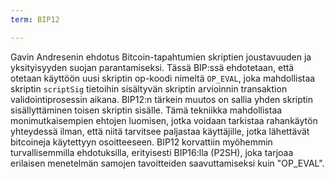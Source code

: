 ```yaml
---
term: BIP12

---
```

Gavin Andresenin ehdotus Bitcoin-tapahtumien skriptien joustavuuden ja yksityisyyden suojan parantamiseksi. Tässä BIP:ssä ehdotetaan, että otetaan käyttöön uusi skriptin op-koodi nimeltä `OP_EVAL`, joka mahdollistaa skriptin `scriptSig` tietoihin sisältyvän skriptin arvioinnin transaktion validointiprosessin aikana. BIP12:n tärkein muutos on sallia yhden skriptin sisällyttäminen toisen skriptin sisälle. Tämä tekniikka mahdollistaa monimutkaisempien ehtojen luomisen, jotka voidaan tarkistaa rahankäytön yhteydessä ilman, että niitä tarvitsee paljastaa käyttäjille, jotka lähettävät bitcoineja käytettyyn osoitteeseen. BIP12 korvattiin myöhemmin turvallisemmilla ehdotuksilla, erityisesti BIP16:lla (P2SH), joka tarjoaa erilaisen menetelmän samojen tavoitteiden saavuttamiseksi kuin "OP_EVAL".